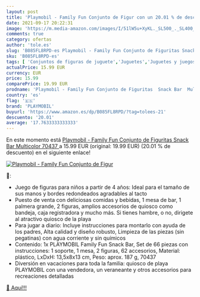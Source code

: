 ```yaml
---
layout: post
title: 'Playmobil - Family Fun Conjunto de Figur con un 20.01 % de descuento'
date: 2021-09-17 20:22:31
image: 'https://m.media-amazon.com/images/I/51lW5u+XyKL._SL500_._SL400_.jpg'
comments: true
category: ofertas
author: 'tole.es'
slug: 'B085FL8RPD-es Playmobil - Family Fun Conjunto de Figuritas Snack Bar...'
sku: 'B085FL8RPD-es'
tags: [ 'Conjuntos de figuras de juguete','Juguetes','Juguetes y juegos','Muñecos y figuras','playmobil', ]
actualPrice: 15.99 EUR
currency: EUR
price: 15.99
comparePrice: 19.99 EUR
prodname: 'Playmobil - Family Fun Conjunto de Figuritas  Snack Bar  Multicolor  70437 '
country: 'es'
flag: '🇪🇸'
brand: 'PLAYMOBIL'
buyurl: 'https://www.amazon.es/dp/B085FL8RPD/?tag=tolees-21'
descuento: '20.01'
average: '17.7633333333333'
---
```


En este momento está [Playmobil - Family Fun Conjunto de Figuritas  Snack Bar  Multicolor  70437 ](https://www.amazon.es/dp/B085FL8RPD/?tag=tolees-21) a 15.99 EUR (original: 19.99 EUR) (20.01 %  de descuento) en el siguiente enlace!

[![Playmobil - Family Fun Conjunto de Figur](https://m.media-amazon.com/images/I/51lW5u+XyKL._SL500_._SL400_.jpg)](https://www.amazon.es/dp/B085FL8RPD/?tag=tolees-21)

🔎:

- Juego de figuras para niños a partir de 4 años: Ideal para el tamaño de sus manos y bordes redondeados agradables al tacto
- Puesto de venta con deliciosas comidas y bebidas, 1 mesa de bar, 1 palmera grande, 2 figuras, amplios accesorios de quiosco como bandeja, caja registradora y mucho más. Si tienes hambre, o no, dirigete al atractivo quiosco de la playa
- Para jugar a diario: Incluye instrucciones para montarlo con ayuda de los padres, Alta calidad y diseño robusto, Limpieza de las piezas (sin pegatinas) con agua corriente y sin químicos
- Contenido: 1x PLAYMOBIL Family Fun Snack Bar, Set de 66 piezas con instrucciones: 1 soporte, 1 mesa, 2 figuras, 62 accesorios, Material: plástico, LxDxH: 13,5x8x13 cm, Peso: aprox. 187 g, 70437
- Diversión en vacaciones para toda la familia: quiosco de playa PLAYMOBIL con una vendedora, un veraneante y otros accesorios para recreaciones detalladas

[🛒 Aquí!!!](https://www.amazon.es/dp/B085FL8RPD/?tag=tolees-21)
